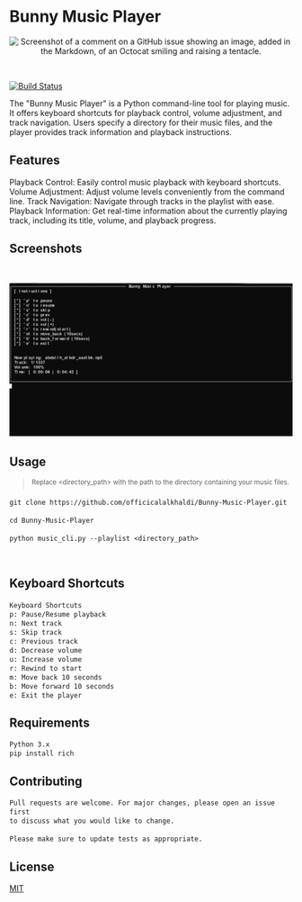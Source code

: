 
# Bunny Music Player

<p align="center">
  <img src="https://avatars.githubusercontent.com/u/95089432?s=400&u=99f7b32257002b5302b92e7ea258c3e931bc85a4&v=4" alt="Screenshot of a comment on a GitHub issue showing an image, added in the Markdown, of an Octocat smiling and raising a tentacle." style="display: block; margin: auto;" />
</p>
<br>

[![Build Status](https://travis-ci.org/joemccann/dillinger.svg?branch=master)](https://github.com/officicalalkhaldi/Bunny-Music-Player)

The "Bunny Music Player" is a Python command-line tool for playing music. It offers keyboard shortcuts for playback control, volume adjustment, and track navigation. Users specify a directory for their music files, and the player provides track information and playback instructions.

## Features
Playback Control: Easily control music playback with keyboard shortcuts.
Volume Adjustment: Adjust volume levels conveniently from the command line.
Track Navigation: Navigate through tracks in the playlist with ease.
Playback Information: Get real-time information about the currently playing track, including its title, volume, and playback progress.

## Screenshots

<br>

![Music player in action, playing music.](screenshots/screenshot2.png)

## Usage

> <sup> Replace <directory_path> with the path to the directory containing your music files. </sup>


```
git clone https://github.com/officicalalkhaldi/Bunny-Music-Player.git

cd Bunny-Music-Player

python music_cli.py --playlist <directory_path>

```
<br>

## Keyboard Shortcuts
```
Keyboard Shortcuts
p: Pause/Resume playback
n: Next track
s: Skip track
c: Previous track
d: Decrease volume
u: Increase volume
r: Rewind to start
m: Move back 10 seconds
b: Move forward 10 seconds
e: Exit the player
```

## Requirements

```
Python 3.x
pip install rich
```



## Contributing

``` 
Pull requests are welcome. For major changes, please open an issue first
to discuss what you would like to change.

Please make sure to update tests as appropriate.
```

## License
[MIT](https://choosealicense.com/licenses/mit/)
